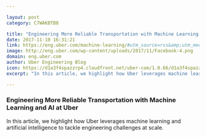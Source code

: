 ```yaml
---

layout: post
category: C7WAKBTB8

title: "Engineering More Reliable Transportation with Machine Learning and AI at Uber"
date: 2017-11-10 16:31:21
link: https://eng.uber.com/machine-learning/#utm_source=rss&amp;utm_medium=rss&amp;utm_campaign=machine-learning
image: http://eng.uber.com/wp-content/uploads/2017/11/Facebook-4.png
domain: eng.uber.com
author: Uber Engineering Blog
icon: https://d1a3f4spazzrp4.cloudfront.net/uber-com/1.0.66/d1a3f4spazzrp4.cloudfront.net/favicon-17677bc2ca.ico
excerpt: "In this article, we highlight how Uber leverages machine learning and artificial intelligence to tackle engineering challenges at scale."

---
```


### Engineering More Reliable Transportation with Machine Learning and AI at Uber

In this article, we highlight how Uber leverages machine learning and artificial intelligence to tackle engineering challenges at scale.